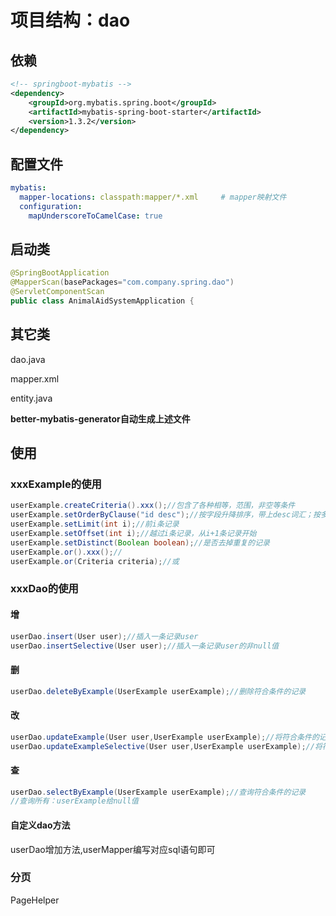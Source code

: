 # 项目结构：dao



## 依赖

```xml
<!-- springboot-mybatis -->
<dependency>
    <groupId>org.mybatis.spring.boot</groupId>
    <artifactId>mybatis-spring-boot-starter</artifactId>
    <version>1.3.2</version>
</dependency>
```

## 配置文件

```yml
mybatis:
  mapper-locations: classpath:mapper/*.xml     # mapper映射文件
  configuration:
    mapUnderscoreToCamelCase: true
```



## 启动类

```java
@SpringBootApplication
@MapperScan(basePackages="com.company.spring.dao")
@ServletComponentScan
public class AnimalAidSystemApplication {
```

## 其它类

dao.java

mapper.xml

entity.java

**better-mybatis-generator自动生成上述文件**



## 使用

### xxxExample的使用

```java
userExample.createCriteria().xxx();//包含了各种相等，范围，非空等条件
userExample.setOrderByClause("id desc");//按字段升降排序，带上desc词汇；按多个字段排序待查证
userExample.setLimit(int i);//前i条记录
userExample.setOffset(int i);//越过i条记录，从i+1条记录开始
userExample.setDistinct(Boolean boolean);//是否去掉重复的记录
userExample.or().xxx();//
userExample.or(Criteria criteria);//或
```



### xxxDao的使用

#### 增

```java
userDao.insert(User user);//插入一条记录user
userDao.insertSelective(User user);//插入一条记录user的非null值
```

#### 删

```java
userDao.deleteByExample(UserExample userExample);//删除符合条件的记录
```

#### 改

```java
userDao.updateExample(User user,UserExample userExample);//将符合条件的记录修改为user的值
userDao.updateExampleSelective(User user,UserExample userExample);//将符合条件的记录修改为user的非null值
```

#### 查

```java
userDao.selectByExample(UserExample userExample);//查询符合条件的记录
//查询所有：userExample给null值
```

#### 自定义dao方法

userDao增加方法,userMapper编写对应sql语句即可



### 分页

PageHelper


